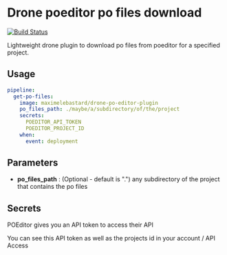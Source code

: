 # Drone poeditor po files download

[![Build Status](https://travis-ci.org/maximelebastard/drone-po-editor-plugin.svg?branch=master)](https://travis-ci.org/maximelebastard/drone-po-editor-plugin)

Lightweight drone plugin to download po files from poeditor for a specified project.

## Usage

```yaml
pipeline:
  get-po-files:
    image: maximelebastard/drone-po-editor-plugin
    po_files_path: ./maybe/a/subdirectory/of/the/project
    secrets:
      POEDITOR_API_TOKEN
      POEDITOR_PROJECT_ID
    when:
      event: deployment
```


## Parameters

* **po_files_path** : (Optional - default is ".") any subdirectory of the project that contains the po files


## Secrets

POEditor gives you an API token to access their API

You can see this API token as well as the projects id in your account / API Access